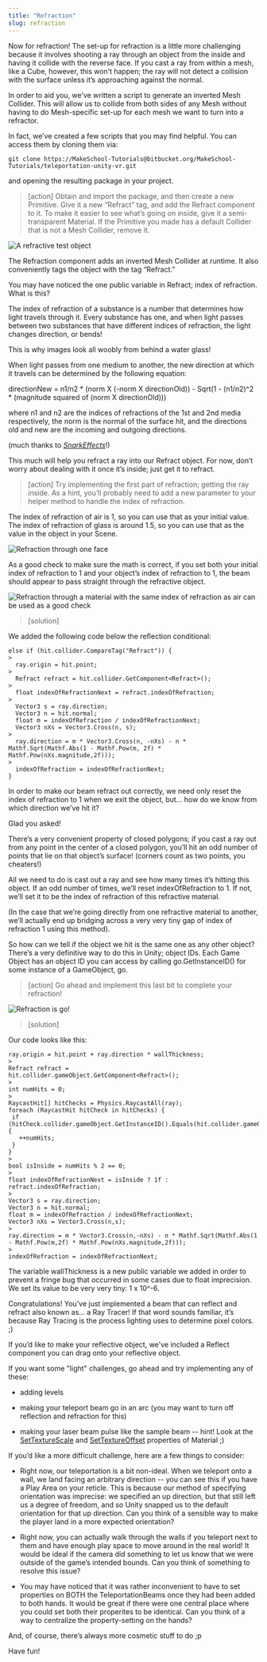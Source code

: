 ```yaml
---
title: "Refraction"
slug: refraction
---
```


Now for refraction! The set-up for refraction is a little more challenging because it involves shooting a ray through an object from the inside and having it collide with the reverse face. If you cast a ray from within a mesh, like a Cube, however, this won’t happen; the ray will not detect a collision with the surface unless it’s approaching against the normal.

In order to aid you, we’ve written a script to generate an inverted Mesh Collider. This will allow us to collide from both sides of any Mesh without having to do Mesh-specific set-up for each mesh we want to turn into a refractor.

In fact, we’ve created a few scripts that you may find helpful. You can access them by cloning them via:

```
git clone https://MakeSchool-Tutorials@bitbucket.org/MakeSchool-Tutorials/teleportation-unity-vr.git
```

and opening the resulting package in your project.

>[action]
>Obtain and import the package, and then create a new Primitive. Give it a new “Refract” tag, and add the Refract component to it. To make it easier to see what’s going on inside, give it a semi-transparent Material. If the Primitive you made has a default Collider that is not a Mesh Collider, remove it.

![A refractive test object](../media/image87.png)

The Refraction component adds an inverted Mesh Collider at runtime. It also conveniently tags the object with the tag “Refract.”

You may have noticed the one public variable in Refract; index of refraction. What is this?

The index of refraction of a substance is a number that determines how light travels through it. Every substance has one, and when light passes between two substances that have different indices of refraction, the light changes direction, or bends!

This is why images look all woobly from behind a water glass!

When light passes from one medium to another, the new direction at which it travels can be determined by the following equation:

directionNew = n1/n2 \* (norm X (-norm X directionOld)) - Sqrt(1 - (n1/n2)\^2 \* (magnitude squared of (norm X directionOld)))

where n1 and n2 are the indices of refractions of the 1st and 2nd media respectively, the norm is the normal of the surface hit, and the directions old and new are the incoming and outgoing directions.

(much thanks to
[*SnarkEffects*](http://www.starkeffects.com/snells-law-vector.shtml)!)

This much will help you refract a ray into our Refract object. For now, don’t worry about dealing with it once it’s inside; just get it to refract.

>[action]
>Try implementing the first part of refraction; getting the ray inside. As a hint, you’ll probably need to add a new parameter to your helper method to handle the index of refraction.

The index of refraction of air is 1, so you can use that as your initial value. The index of refraction of glass is around 1.5, so you can use that as the value in the object in your Scene.

![Refraction through one face](../media/image82.gif)

As a good check to make sure the math is correct, if you set both your initial index of refraction to 1 and your object’s index of refraction to 1, the beam should appear to pass straight through the refractive object.

![Refraction through a material with the same index of refraction as air can be used as a good check](../media/image106.gif)

>[solution]
>
We added the following code below the reflection conditional:
>
```
else if (hit.collider.CompareTag("Refract")) {
>
  ray.origin = hit.point;
>
  Refract refract = hit.collider.GetComponent<Refract>();
>
  float indexOfRefractionNext = refract.indexOfRefraction;
>
  Vector3 s = ray.direction;
  Vector3 n = hit.normal;
  float m = indexOfRefraction / indexOfRefractionNext;
  Vector3 nXs = Vector3.Cross(n, s);
>
  ray.direction = m * Vector3.Cross(n, -nXs) - n * Mathf.Sqrt(Mathf.Abs(1 - Mathf.Pow(m, 2f) * Mathf.Pow(nXs.magnitude,2f)));
>
  indexOfRefraction = indexOfRefractionNext;
}
```

In order to make our beam refract out correctly, we need only reset the index of refraction to 1 when we exit the object, but… how do we know from which direction we’ve hit it?

Glad you asked!

There’s a very convenient property of closed polygons; if you cast a ray out from any point in the center of a closed polygon, you’ll hit an odd number of points that lie on that object’s surface! (corners count as two points, you cheaters!)

All we need to do is cast out a ray and see how many times it’s hitting this object. If an odd number of times, we’ll reset indexOfRefraction to 1. If not, we’ll set it to be the index of refraction of this refractive material.

(In the case that we’re going directly from one refractive material to another, we’ll actually end up bridging across a very very tiny gap of index of refraction 1 using this method).

So how can we tell if the object we hit is the same one as any other object? There’s a very definitive way to do this in Unity; object IDs. Each Game Object has an object ID you can access by calling
go.GetInstanceID() for some instance of a GameObject, go.

>[action]
>Go ahead and implement this last bit to complete your refraction!

![Refraction is go!](../media/image76.gif)

>[solution]
>
Our code looks like this:
>
```
ray.origin = hit.point + ray.direction * wallThickness;
>
Refract refract =
hit.collider.gameObject.GetComponent<Refract>();
>
int numHits = 0;
>
RaycastHit[] hitChecks = Physics.RaycastAll(ray);
foreach (RaycastHit hitCheck in hitChecks) {
 if (hitCheck.collider.gameObject.GetInstanceID().Equals(hit.collider.gameObject.GetInstanceID())) {
   ++numHits;
 }
}
>
bool isInside = numHits % 2 == 0;
>
float indexOfRefractionNext = isInside ? 1f : refract.indexOfRefraction;
>
Vector3 s = ray.direction;
Vector3 n = hit.normal;
float m = indexOfRefraction / indexOfRefractionNext;
Vector3 nXs = Vector3.Cross(n,s);
>
ray.direction = m * Vector3.Cross(n,-nXs) - n * Mathf.Sqrt(Mathf.Abs(1 - Mathf.Pow(m,2f) * Mathf.Pow(nXs.magnitude,2f)));
>
indexOfRefraction = indexOfRefractionNext;
```
>
The variable wallThickness is a new public variable we added in order to prevent a fringe bug that occurred in some cases due to float imprecision. We set its value to be very very tiny: 1 x 10\^-6.

Congratulations! You’ve just implemented a beam that can reflect and refract also known as... a Ray Tracer! If that word sounds familiar, it’s because Ray Tracing is the process lighting uses to determine pixel colors. ;)

If you’d like to make your reflective object, we've included a Reflect component you can drag onto your reflective object.

If you want some "light" challenges, go ahead and try implementing any of these:

- adding levels

- making your teleport beam go in an arc (you may want to turn off reflection and refraction for this)

- making your laser beam pulse like the sample beam -- hint!  Look at the [SetTextureScale](https://docs.unity3d.com/ScriptReference/Material.SetTextureScale.html) and [SetTextureOffset](https://docs.unity3d.com/ScriptReference/Material.SetTextureOffset.html) properties of Material ;)

If you’d like a more difficult challenge, here are a few things to
consider:

- Right now, our teleportation is a bit non-ideal. When we teleport onto a wall, we land facing an arbitrary direction -- you can see this if you have a Play Area on your reticle. This is because our method of specifying orientation was imprecise: we specified an up direction, but that still left us a degree of freedom, and so Unity snapped us to the default orientation for that up direction. Can you think of a sensible way to make the player land in a more expected orientation?

- Right now, you can actually walk through the walls if you teleport next to them and have enough play space to move around in the real world! It would be ideal if the camera did something to let us know that we were outside of the game’s intended bounds. Can you think of something to resolve this issue?

- You may have noticed that it was rather inconvenient to have to set properties on BOTH the TeleportationBeams once they had been added to both hands.  It would be great if there were one central place where you could set both their properites to be identical.  Can you think of a way to centralize the property-setting on the hands?

And, of course, there’s always more cosmetic stuff to do ;p

Have fun!
